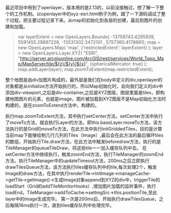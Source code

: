  最近项目中用到了openlayer，版本用的是2.13的，以前没接触过，想了解一下整个的工作机制。以openlayer中的xyz-esri.html例子为例，跟了一下源码调试了整个过程，把主要过程记录下来。从map的初始化到各层的创建，最后到图片的创建和加载。

> var layerExtent = new OpenLayers.Bounds( -13758743.4295939,  5591455.28887228, -13531302.3472101 , 5757360.4178881);
            map = new OpenLayers.Map( 'map', {'restrictedExtent': layerExtent} );
            layer = new OpenLayers.Layer.XYZ( "ESRI",
                    "http://server.arcgisonline.com/ArcGIS/rest/services/World_Topo_Map/MapServer/tile/${z}/${y}/${x}",
                    {sphericalMercator: true} );
            map.addLayer(layer);
            map.zoomToExtent(map.restrictedExtent);


整个地图是由div加图片构成的，最外层是我们在body中定义的div,openlayer的对象都是从initialize方法开始执行的，所以Map初始化时，会向我们定义的div中添加div-viewport,之后是div-container,之后是XYZ图层，图层里面是tiles，即构建地图图片的元素，也就是image，图片被加载到XYZ图层不是Map初始化方法时构建的，是在zoomToExtend方法中，构建的。

执行map.zoomToExtent方法，其中执行setCenter方法，setCenter方法中执行了moveTo方法，就会执行Layer的方法，即this.baseLayer.moveTo方法，该方法执行的是Grid的moveTo方法，在此方法中执行initGriddedTiles，目的是计算当前map下能够绘制几行几列的Tiles（Image）,最后会在此方法的最后循环tiles的数组，开始执行Tile.draw方法，在此方法中触发beforedraw方法，执行的是TileManager的queueTileDraw，将这些tile一一加入缓存队列中去。
   在setCenter方法中继续执行，触发zoomEnd方法，执行TileManager的zoomEnd方法，执行TileManager中的updateTimeout方法，200ms之后立即执行drawTilesQueue方法，该方法执行tiles缓存队列中的tile,每次处理2个，触发Image的draw方法，在其中执行renderTile->InitImage->manageCache->getTile->getImage()->生成Image对象append到XYZ的div中，triggerTile的loadStart（Grid的addTileMonitorHooks）,增加图片加载的监听事件，执行loadEnd，TileManager->addToCache->setImgSrc->this.positionTile,至此layer中的image生成完毕。
      第一次是200ms后，开始执行drawTilesQueue，之后每隔16ms执行一次，直到tiles缓存队列中处理完毕。

